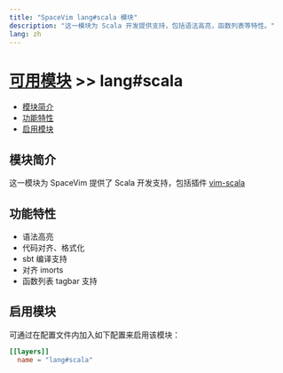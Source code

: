 ```yaml
---
title: "SpaceVim lang#scala 模块"
description: "这一模块为 Scala 开发提供支持，包括语法高亮，函数列表等特性。"
lang: zh
---
```


# [可用模块](../../) >> lang#scala

<!-- vim-markdown-toc GFM -->

- [模块简介](#模块简介)
- [功能特性](#功能特性)
- [启用模块](#启用模块)

<!-- vim-markdown-toc -->

## 模块简介

这一模块为 SpaceVim 提供了 Scala 开发支持，包括插件 [vim-scala](https://github.com/derekwyatt/vim-scala)

## 功能特性

- 语法高亮
- 代码对齐、格式化
- sbt 编译支持
- 对齐 imorts
- 函数列表 tagbar 支持

## 启用模块

可通过在配置文件内加入如下配置来启用该模块：

```toml
[[layers]]
  name = "lang#scala"
```

